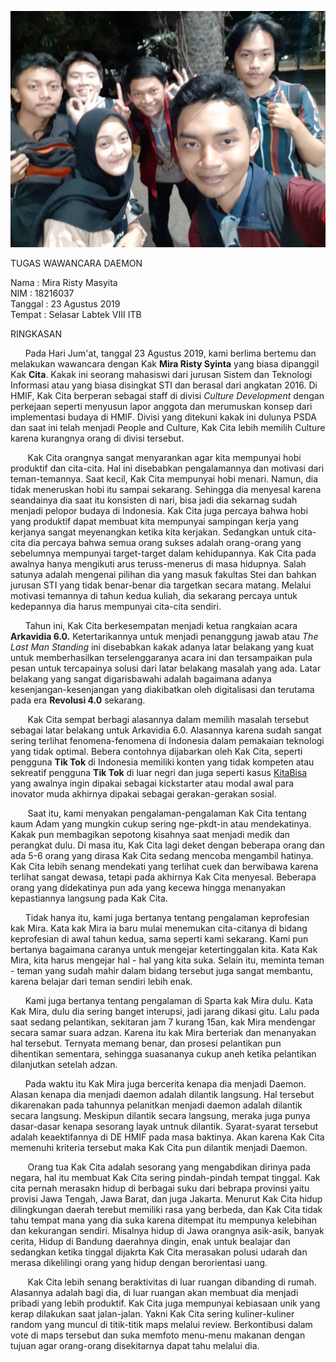 ![Photo](16518003-16518064-16518161-16518172-16518251.jpg)

TUGAS WAWANCARA DAEMON 

Nama    : Mira Risty Masyita  
NIM     : 18216037  
Tanggal : 23 Agustus 2019  
Tempat  : Selasar Labtek VIII ITB  

RINGKASAN

&nbsp;&nbsp;&nbsp;&nbsp;&nbsp;&nbsp;Pada Hari Jum'at, tanggal 23 Agustus 2019, kami berlima bertemu dan melakukan wawancara dengan Kak **Mira Risty Syinta** yang biasa dipanggil Kak **Cita**. Kakak ini seorang mahasiswi dari jurusan Sistem dan Teknologi Informasi atau yang biasa disingkat STI dan berasal dari angkatan 2016. Di HMIF, Kak Cita berperan sebagai staff di divisi *Culture Development* dengan perkejaan seperti menyusun lapor anggota dan merumuskan konsep dari implementasi budaya di HMIF. Divisi yang ditekuni kakak ini dulunya PSDA dan saat ini telah menjadi People and Culture, Kak Cita lebih memilih Culture karena kurangnya orang di divisi tersebut.

&nbsp;&nbsp;&nbsp;&nbsp;&nbsp;&nbsp; Kak Cita orangnya sangat menyarankan agar kita mempunyai hobi produktif dan cita-cita. Hal ini disebabkan pengalamannya dan motivasi dari teman-temannya. Saat kecil, Kak Cita mempunyai hobi menari. Namun, dia tidak meneruskan hobi itu sampai sekarang. Sehingga dia menyesal karena seandainya dia saat itu konsisten di nari, bisa jadi dia sekarnag sudah menjadi pelopor budaya di Indonesia. Kak Cita juga percaya bahwa hobi yang produktif dapat membuat kita mempunyai sampingan kerja yang kerjanya sangat meyenangkan ketika kita kerjakan. Sedangkan untuk cita-cita dia percaya bahwa semua orang sukses adalah orang-orang yang sebelumnya mempunyai target-target dalam kehidupannya. Kak Cita pada awalnya hanya mengikuti arus teruss-menerus di masa hidupnya. Salah satunya adalah mengenai pilihan dia yang masuk fakultas Stei dan bahkan jurusan STI yang tidak benar-benar dia targetkan secara matang. Melalui motivasi temannya di tahun kedua kuliah, dia sekarang percaya untuk kedepannya dia harus mempunyai cita-cita sendiri.

&nbsp;&nbsp;&nbsp;&nbsp;&nbsp;&nbsp;Tahun ini, Kak Cita berkesempatan menjadi ketua rangkaian acara **Arkavidia 6.0.** Ketertarikannya untuk menjadi penanggung jawab atau *The Last Man Standing* ini disebabkan kakak adanya latar belakang yang kuat untuk memberhasilkan terselenggaranya acara ini dan tersampaikan pula pesan untuk tercapainya solusi dari latar belakang masalah yang ada. Latar belakang yang sangat digarisbawahi adalah bagaimana adanya kesenjangan-kesenjangan yang diakibatkan oleh digitalisasi dan terutama pada era **Revolusi 4.0** sekarang.

&nbsp;&nbsp;&nbsp;&nbsp;&nbsp;&nbsp; Kak Cita sempat berbagi alasannya dalam memilih masalah tersebut sebagai latar belakang untuk Arkavidia 6.0. Alasannya karena sudah sangat sering terlihat fenomena-fenomena di Indonesia dalam pemakaian teknologi yang tidak optimal. Bebera contohnya dijabarkan oleh Kak Cita, seperti pengguna **Tik Tok** di Indonesia memiliki konten yang tidak kompeten atau sekreatif pengguna **Tik Tok** di luar negri dan juga seperti kasus [KitaBisa](https://kitabisa.com) yang awalnya ingin dipakai sebagai kickstarter atau modal awal para inovator muda akhirnya dipakai sebagai gerakan-gerakan sosial.

&nbsp;&nbsp;&nbsp;&nbsp;&nbsp;&nbsp; Saat itu, kami menyakan pengalaman-pengalaman Kak Cita tentang kaum Adam yang mungkin cukup sering nge-pkdt-in atau mendekatinya. Kakak pun membagikan sepotong kisahnya saat menjadi medik dan perangkat dulu. Di masa itu, Kak Cita lagi deket dengan beberapa orang dan ada 5-6 orang yang dirasa Kak Cita sedang mencoba mengambil hatinya. Kak Cita lebih senang mendekati yang terlihat cuek dan berwibawa karena terlihat sangat dewasa, tetapi pada akhirnya Kak Cita menyesal. Beberapa orang yang didekatinya pun ada yang kecewa hingga menanyakan kepastiannya langsung pada Kak Cita.

&nbsp;&nbsp;&nbsp;&nbsp;&nbsp;&nbsp;Tidak hanya itu, kami juga bertanya tentang pengalaman keprofesian kak Mira. Kata kak Mira ia baru mulai menemukan cita-citanya di bidang keprofesian di awal tahun kedua, sama seperti kami sekarang. Kami pun bertanya bagaimana caranya untuk mengejar ketertinggalan kita. Kata Kak Mira, kita harus mengejar hal - hal yang kita suka. Selain itu, meminta teman - teman yang sudah mahir dalam bidang tersebut juga sangat membantu, karena belajar dari teman sendiri lebih enak.

&nbsp;&nbsp;&nbsp;&nbsp;&nbsp;&nbsp;Kami juga bertanya tentang pengalaman di Sparta kak Mira dulu. Kata Kak Mira, dulu dia sering banget interupsi, jadi jarang dikasi gitu. Lalu pada saat sedang pelantikan, sekitaran jam 7 kurang 15an, kak Mira mendengar secara samar suara adzan. Karena itu kak Mira berteriak dan menanyakan hal tersebut. Ternyata memang benar, dan prosesi pelantikan pun dihentikan sementara, sehingga suasananya cukup aneh ketika pelantikan dilanjutkan setelah adzan.

&nbsp;&nbsp;&nbsp;&nbsp;&nbsp;&nbsp;Pada waktu itu Kak Mira juga bercerita kenapa dia menjadi Daemon. Alasan kenapa dia menjadi daemon adalah dilantik langsung. Hal tersebut dikarenakan pada tahunnya pelanitkan menjadi daemon adalah dilantik secara langsung. Meskipun dilantik secara langsung, meraka juga punya dasar-dasar kenapa sesorang layak untnuk dilantik. Syarat-syarat tersebut adalah keaektifannya di DE HMIF pada masa baktinya. Akan karena Kak Cita memenuhi kriteria tersebut maka Kak Cita pun dilantik menjadi Daemon.

&nbsp;&nbsp;&nbsp;&nbsp;&nbsp;&nbsp; Orang tua Kak Cita adalah sesorang yang mengabdikan dirinya pada negara, hal itu membuat Kak Cita sering pindah-pindah tempat tinggal. Kak cita pernah merasakn hidup di berbagai suku dari bebrapa provinsi yaitu provisi Jawa Tengah, Jawa Barat, dan juga Jakarta. Menurut Kak Cita hidup dilingkungan daerah terebut memiliki rasa yang berbeda, dan Kak Cita tidak tahu tempat mana yang dia suka karena ditempat itu mempunya kelebihan dan kekurangan sendiri. Misalnya hidup di Jawa orangnya asik-asik, banyak cerita, Hidup di Bandung daerahnya dingin, enak untuk bealajar dan sedangkan ketika tinggal dijakrta Kak Cita merasakan polusi udarah dan merasa dikelilingi orang yang hidup dengan berorientasi uang.

&nbsp;&nbsp;&nbsp;&nbsp;&nbsp;&nbsp; Kak Cita lebih senang beraktivitas di luar ruangan dibanding di rumah. Alasannya adalah bagi dia, di luar ruangan akan membuat dia menjadi pribadi yang lebih produktif. Kak Cita juga mempunyai kebiasaan unik yang kerap dilakukan saat jalan-jalan. Yakni Kak Cita sering kuliner-kuliner random yang muncul di titik-titik maps melalui review. Berkontibusi dalam vote di maps tersebut dan suka memfoto menu-menu makanan dengan tujuan agar orang-orang disekitarnya dapat tahu melalui dia.